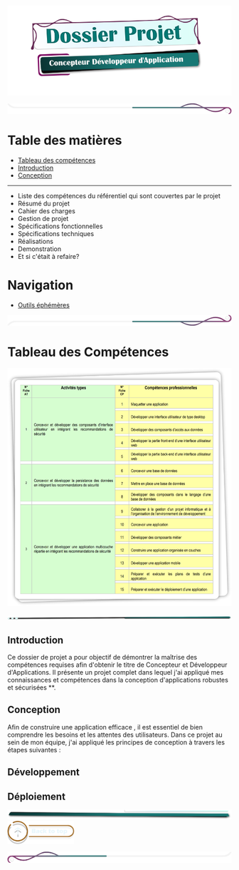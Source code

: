 <!-- ![mep_top](./assets/line/border_deco_rt.png) -->


![titre_cda_main_img](./assets/img/main_cda_title.png)




![mep_top](./assets/line/border_deco_rt.png)

# Table des matières
- [Tableau des compétences](#)
- [Introduction](#introduction)
- [Conception](#conception)

----


- Liste des compétences du référentiel qui sont couvertes par le projet
- Résumé du projet
- Cahier des charges
- Gestion de projet
- Spécifications fonctionnelles
- Spécifications techniques
- Réalisations
- Demonstration 
- Et si c'était à refaire?



# Navigation
- [Outils éphémères](./doc/tools_dev.md)

<!-- ![mep_top](./assets/line/line-teal-point_r.png) -->

![mep_top](./assets/line/border_deco_rb.png)

# Tableau des Compétences

![CDA_Tableau](assets/img/COMPET.png)


![mep_top](./assets/line/line-teal-point_r.png)


## Introduction

Ce dossier de projet a pour objectif de démontrer la maîtrise des compétences requises afin d'obtenir le titre de Concepteur et Développeur d'Applications. Il présente un projet complet dans lequel j'ai appliqué mes connaissances et compétences dans la conception d'applications robustes et sécurisées \*\*.

<!-- [Lire Plus](1.introduction/introduction.md) -->

<!-- ![mep_top](./assets/mep/lire_la_suite.png) -->


## Conception

Afin de construire une application efficace , il est essentiel de bien comprendre les besoins et les attentes des utilisateurs. Dans ce projet au sein de mon équipe, j'ai appliqué les principes de conception à travers les étapes suivantes :


## Développement

## Déploiement


![mep_top](assets/line/border_rb.png)
<a href="#table-des-matières">  <img src="assets/button/back_to_top.png" alt="Back to top" style="width: 150px; height: auto;"></a>

![border](assets/line/border_deco_l.png)
